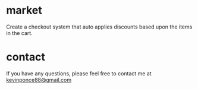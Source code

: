 # market
Create a checkout system that auto applies discounts based upon the items in the cart.

# contact
If you have any questions, please feel free to contact me at kevinponce88@gmail.com